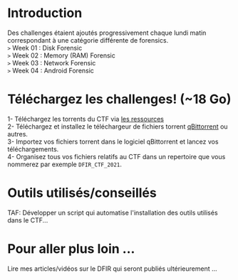 # Introduction  
Des challenges étaient ajoutés progressivement chaque lundi matin correspondant à une catégorie différente de forensics.  
`>` Week 01 : Disk Forensic  
`>` Week 02 : Memory (RAM) Forensic    
`>` Week 03 : Network Forensic   
`>` Week 04 : Android Forensic  

# Téléchargez les challenges!  (~18 Go)
1- Téléchargez les torrents du CTF via [les ressources](https://github.com/nanamou224/CTF-writeup/blob/main/2021%20-%20Africa%20Digital%20Forensics%20CTF/Ressources/Africa-DFIRCTF-2021-WK02_archive.torrent)  
2- Téléchargez et installez le téléchargeur de fichiers torrent [qBittorrent](https://www.qbittorrent.org/) ou autres.    
3- Importez vos fichiers torrent dans le logiciel qBittorrent et lancez vos téléchargements.  
4- Organisez tous vos fichiers relatifs au CTF dans un repertoire que vous nommerez par exemple `DFIR_CTF_2021`.  

# Outils utilisés/conseillés
TAF: Développer un script qui automatise l'installation des outils utilisés dans le CTF...

# Pour aller plus loin ...
Lire mes articles/vidéos sur le DFIR qui seront publiés ultérieurement ...
